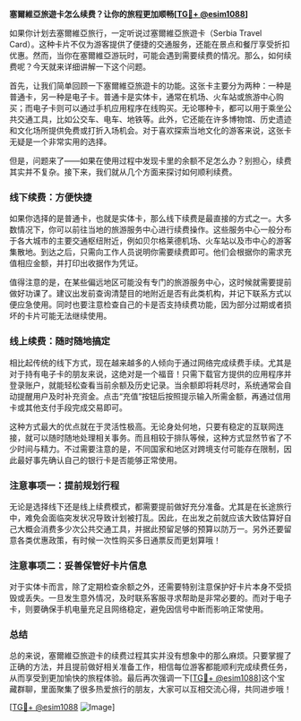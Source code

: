 **塞爾維亞旅遊卡怎么续费？让你的旅程更加顺畅[[TG💪+ @esim1088](https://t.me/s/esim1088)]**

如果你计划去塞爾維亞旅行，一定听说过塞爾維亞旅遊卡（Serbia Travel Card）。这种卡片不仅为游客提供了便捷的交通服务，还能在景点和餐厅享受折扣优惠。然而，当你在塞爾維亞游玩时，可能会遇到需要续费的情况。那么，如何续费呢？今天就来详细讲解一下这个问题。

首先，让我们简单回顾一下塞爾維亞旅遊卡的功能。这张卡主要分为两种：一种是普通卡，另一种是电子卡。普通卡是实体卡，通常在机场、火车站或旅游中心购买；而电子卡则可以通过手机应用程序在线购买。无论哪种卡，都可以用于乘坐公共交通工具，比如公交车、电车、地铁等。此外，它还能在许多博物馆、历史遗迹和文化场所提供免费或打折入场机会。对于喜欢探索当地文化的游客来说，这张卡无疑是一个非常实用的选择。

但是，问题来了——如果在使用过程中发现卡里的余额不足怎么办？别担心，续费其实并不复杂。接下来，我们就从几个方面来探讨如何顺利续费。

### **线下续费：方便快捷**

如果你选择的是普通卡，也就是实体卡，那么线下续费是最直接的方式之一。大多数情况下，你可以前往当地的旅游服务中心进行续费操作。这些服务中心一般分布于各大城市的主要交通枢纽附近，例如贝尔格莱德机场、火车站以及市中心的游客集散地。到达之后，只需向工作人员说明你需要续费即可。他们会根据你的需求充值相应金额，并打印出收据作为凭证。

值得注意的是，在某些偏远地区可能没有专门的旅游服务中心，这时候就需要提前做好功课了。建议出发前查询清楚目的地附近是否有此类机构，并记下联系方式以便应急使用。同时也要注意检查自己的卡是否支持续费功能，因为部分过期或者损坏的卡片可能无法继续使用。

### **线上续费：随时随地搞定**

相比起传统的线下方式，现在越来越多的人倾向于通过网络完成续费手续。尤其是对于持有电子卡的朋友来说，这绝对是一个福音！只需下载官方提供的应用程序并登录账户，就能轻松查看当前余额及历史记录。当余额即将耗尽时，系统通常会自动提醒用户及时补充资金。点击“充值”按钮后按照提示输入所需金额，再通过信用卡或其他支付手段完成交易即可。

这种方式最大的优点就在于灵活性极高。无论身处何地，只要有稳定的互联网连接，就可以随时随地处理相关事务。而且相较于排队等候，这种方式显然节省了不少时间与精力。不过需要注意的是，不同国家和地区对跨境支付可能存在限制，因此最好事先确认自己的银行卡是否能够正常使用。

### **注意事项一：提前规划行程**

无论是选择线下还是线上续费模式，都需要提前做好充分准备。尤其是在长途旅行中，难免会面临突发状况导致计划被打乱。因此，在出发之前就应该大致估算好自己大概会消费多少次公共交通工具，并据此预留足够的预算以防万一。另外还要留意各类优惠政策，有时候一次性购买多日通票反而更划算哦！

### **注意事项二：妥善保管好卡片信息**

对于实体卡而言，除了定期检查余额之外，还需要特别注意保护好卡片本身不受损毁或丢失。一旦发生意外情况，及时联系客服寻求帮助是非常必要的。而对于电子卡，则要确保手机电量充足且网络稳定，避免因信号中断而影响正常使用。

### **总结**

总的来说，塞爾維亞旅遊卡的续费过程其实并没有想象中的那么麻烦。只要掌握了正确的方法，并且提前做好相关准备工作，相信每位游客都能顺利完成续费任务，从而享受到更加愉快的旅程体验。最后再次强调一下[[TG💪+ @esim1088](https://t.me/s/esim1088)]这个宝藏群聊，里面聚集了很多热爱旅行的朋友，大家可以互相交流心得，共同进步哦！

[[TG💪+ @esim1088](https://t.me/s/esim1088) ![Image](https://i.postimg.cc/4NQfJmqS/Snipaste-2025-05-13-00-14-12.png)]
